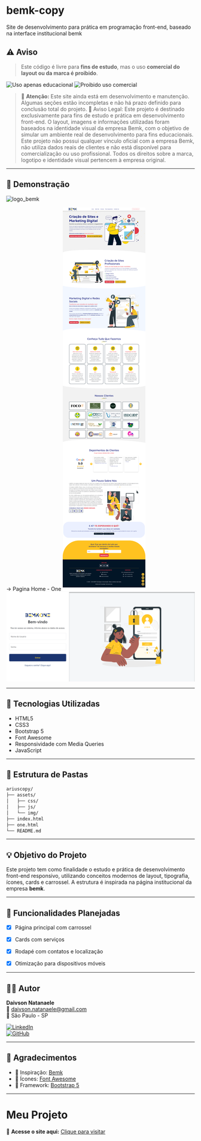 # bemk-copy
 Site de desenvolvimento para prática em programação front-end, baseado na interface institucional bemk

## ⚠️ Aviso

> Este código é livre para **fins de estudo**, mas o uso **comercial do layout ou da marca é proibido**.


![Uso apenas educacional](https://img.shields.io/badge/uso-educacional-orange?style=for-the-badge&logo=github)
![Proibido uso comercial](https://img.shields.io/badge/uso%20comercial-proibido-red?style=for-the-badge&logo=probot)

> 🚧 **Atenção:** Este site ainda está em desenvolvimento e manutenção.  
> Algumas seções estão incompletas e não há prazo definido para conclusão total do projeto.
🛑 Aviso Legal: Este projeto é destinado exclusivamente para fins de estudo e prática em desenvolvimento front-end.
O layout, imagens e informações utilizadas foram baseados na identidade visual da empresa Bemk, com o objetivo de simular um ambiente real de desenvolvimento para fins educacionais.
Este projeto não possui qualquer vínculo oficial com a empresa Bemk, não utiliza dados reais de clientes e não está disponível para comercialização ou uso profissional.
Todos os direitos sobre a marca, logotipo e identidade visual pertencem à empresa original.

---

## 📸 Demonstração

<img width="237" height="77" alt="logo_bemk" src="https://github.com/user-attachments/assets/b0626155-5ff5-43d2-97a6-1798d46c5938" />

-> Pagina Home - One
![Bemk Home](https://github.com/ClarckDaivson/bemk-copy/blob/main/assets/img/bemk.png)
![Bemk one](https://github.com/ClarckDaivson/bemk-copy/blob/main/assets/img/one.png)


---

## 🧩 Tecnologias Utilizadas

- HTML5
- CSS3
- Bootstrap 5
- Font Awesome
- Responsividade com Media Queries
- JavaScript

---

## 📁 Estrutura de Pastas

```plaintext
ariuscopy/
├── assets/
│   ├── css/
│   ├── js/
│   └── img/
├── index.html
├── one.html
└── README.md
```

---

## 💡 Objetivo do Projeto

Este projeto tem como finalidade o estudo e prática de desenvolvimento front-end responsivo, utilizando conceitos modernos de layout, tipografia, ícones, cards e carrossel. A estrutura é inspirada na página institucional da empresa **bemk**.

---

## 🚀 Funcionalidades Planejadas

- [x] Página principal com carrossel
- [x] Cards com serviços
- [x] Rodapé com contatos e localização
- [x] Otimização para dispositivos móveis


---

## 👨‍💻 Autor

**Daivson Natanaele**  
📧 daivson.natanaele@gmail.com  
📍 São Paulo - SP

[![LinkedIn](https://img.shields.io/badge/LinkedIn-Daivson%20Natanaele-blue?style=flat-square&logo=linkedin)](https://www.linkedin.com/in/daivson-natanaele-5834b745/l)  
[![GitHub](https://img.shields.io/badge/GitHub-daivsonnatanaele-000?style=flat-square&logo=github)](https://github.com/ClarckDaivson)

---

## 🙌 Agradecimentos

- 🎯 Inspiração: [Bemk]([https://arius.com.br](https://bemktech.com.br))
- 🎨 Ícones: [Font Awesome](https://fontawesome.com)
- 🧩 Framework: [Bootstrap 5](https://getbootstrap.com)

---


# Meu Projeto

🔗 **Acesse o site aqui:** [Clique para visitar](https://clarckdaivson.github.io/bemk-copy/)
